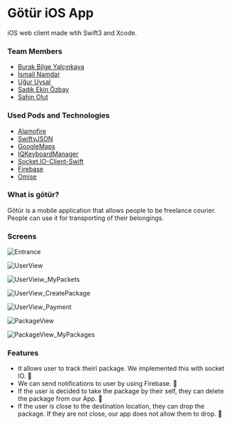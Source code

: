 # Götür iOS App

iOS web client made wtih Swift3 and Xcode.

### Team Members
* [Burak Bilge Yalçınkaya](https://github.com/bbyalcinkaya)
* [İsmail Namdar](https://github.com/ismailnamdar)
* [Uğur Uysal](https://github.com/uguruysal0)
* [Sadık Ekin Özbay](https://github.com/sadikekin)
* [Şahin Olut](https://github.com/norveclibalikci)

### Used Pods and Technologies
* [Alamofire](https://github.com/Alamofire/Alamofire)
* [SwiftyJSON](https://github.com/SwiftyJSON/SwiftyJSON)
* [GoogleMaps](https://developers.google.com/maps/documentation/ios-sdk/)
* [IQKeyboardManager](https://github.com/hackiftekhar/IQKeyboardManager)
* [Socket.IO-Client-Swift](https://github.com/socketio/socket.io-client-swift)
* [Firebase](https://firebase.google.com)
* [Omise](https://github.com/omise/omise-ios)

### What is götür?
Götür is a mobile application that allows people to be freelance courier. People can use it for transporting of their belongings.

### Screens
![Entrance](/Images/Entrance.png "This view comes up when the user first enters the app. S/he can decide whether s/he is courier or normal user")

![UserView](/Images/UserView.png "This view shows up when user is clicked sign in as user")

![UserVieiw_MyPackets](/Images/UserVieiw_MyPackets.png "This is an alert view with the table view. It shows users' current packages.")

![UserView_CreatePackage](/Images/UserView_CreatePackage.png "This view is for creating a package. We used Google Locations for taking source and destination address.")

![UserView_Payment](/Images/UserView_Payment.png "When the user clicked save, we redirect the user to this page for payment.")

![PackageView](/Images/PackageView.png "This view shows up when user is clicked sign in as courier")

![PackageView_MyPackages](/Images/PackageView_MyPackages.png "This is an alert view with the table view. It shows couriers' current packages.")

### Features
* It allows user to track theiri package. We implemented this with socket IO. 🛵
* We can send notifications to user by using Firebase. 🎯
* If the user is decided to take the package by their self, they can delete the package from our App. 🤗
* If the user is close to the destination location, they can drop the package. If they are not close, our app does not allow them to drop. 👊
